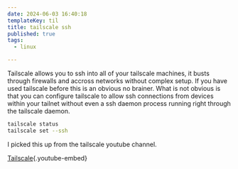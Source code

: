 ```yaml
---
date: 2024-06-03 16:40:18
templateKey: til
title: tailscale ssh
published: true
tags:
  - linux

---
```


Tailscale allows you to ssh into all of your tailscale machines, it busts
through firewalls and accross networks without complex setup.  If you have used
tailscale before this is an obvious no brainer.  What is not obvious is that
you can configure tailscale to allow ssh connections from devices within your
tailnet without even a ssh daemon process running right through the tailscale
daemon.

``` bash
tailscale status
tailscale set --ssh
```

I picked this up from the tailscale youtube channel.

[Tailscale](https://www.youtube.com/watch?v=08clF9srJ2k&t=35s){.youtube-embed}
